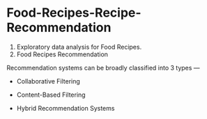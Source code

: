 # Food-Recipes-Recipe-Recommendation

1. Exploratory data analysis for Food Recipes.
2. Food Recipes Recommendation 

Recommendation systems can be broadly classified into 3 types —

  - Collaborative Filtering

  - Content-Based Filtering

  - Hybrid Recommendation Systems
